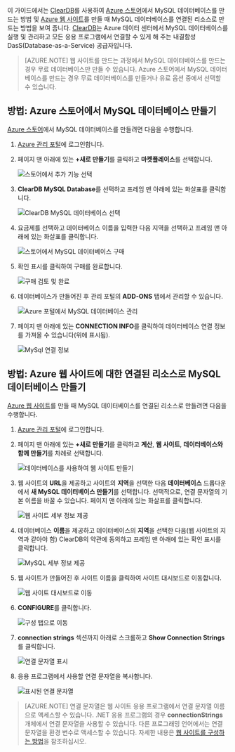 이 가이드에서는 [ClearDB]를 사용하여 [Azure 스토어]에서 MySQL 데이터베이스를 만드는 방법 및 [Azure 웹 사이트][waws]를 만들 때 MySQL 데이터베이스를 연결된 리소스로 만드는 방법을 보여 줍니다. [ClearDB]는 Azure 데이터 센터에서 MySQL 데이터베이스를 실행 및 관리하고 모든 응용 프로그램에서 연결할 수 있게 해 주는 내결함성 DasS(Database-as-a-Service) 공급자입니다.

> [AZURE.NOTE] 웹 사이트를 만드는 과정에서 MySQL 데이터베이스를 만드는 경우 무료 데이터베이스만 만들 수 있습니다. Azure 스토어에서 MySQL 데이터베이스를 만드는 경우 무료 데이터베이스를 만들거나 유료 옵션 중에서 선택할 수 있습니다.

## 방법: Azure 스토어에서 MySQL 데이터베이스 만들기

[Azure 스토어]에서 MySQL 데이터베이스를 만들려면 다음을 수행합니다.

1. [Azure 관리 포털][portal]에 로그인합니다.
2. 페이지 맨 아래에 있는 **+새로 만들기**를 클릭하고 **마켓플레이스**를 선택합니다.

	![스토어에서 추가 기능 선택](./media/create-mysql-db/select-store.png)

3. **ClearDB MySQL Database**를 선택하고 프레임 맨 아래에 있는 화살표를 클릭합니다.

	![ClearDB MySQL 데이터베이스 선택](./media/create-mysql-db/select-cleardb-mysql.png)

4. 요금제를 선택하고 데이터베이스 이름을 입력한 다음 지역을 선택하고 프레임 맨 아래에 있는 화살표를 클릭합니다.

	![스토어에서 MySQL 데이터베이스 구매](./media/create-mysql-db/purchase-mysql.png)

5. 확인 표시를 클릭하여 구매를 완료합니다.

	![구매 검토 및 완료](./media/create-mysql-db/complete-mysql-purchase.png)

6. 데이터베이스가 만들어진 후 관리 포털의 **ADD-ONS** 탭에서 관리할 수 있습니다.

	![Azure 포털에서 MySQL 데이터베이스 관리](./media/create-mysql-db/manage-mysql-add-on.png)

7. 페이지 맨 아래에 있는 **CONNECTION INFO**를 클릭하여 데이터베이스 연결 정보를 가져올 수 있습니다(위에 표시됨).

	![MySql 연결 정보](./media/create-mysql-db/mysql-conn-info.png)


## 방법: Azure 웹 사이트에 대한 연결된 리소스로 MySQL 데이터베이스 만들기

[Azure 웹 사이트][waws]를 만들 때 MySQL 데이터베이스를 연결된 리소스로 만들려면 다음을 수행합니다.

1. [Azure 관리 포털][portal]에 로그인합니다.
2. 페이지 맨 아래에 있는 **+새로 만들기**를 클릭하고 **계산**, **웹 사이트**, **데이터베이스와 함께 만들기**를 차례로 선택합니다.

	![데이터베이스를 사용하여 웹 사이트 만들기](./media/create-mysql-db/custom_create.png)

3. 웹 사이트의 **URL**을 제공하고 사이트의 **지역**을 선택한 다음 **데이터베이스** 드롭다운에서 **새 MySQL 데이터베이스 만들기**를 선택합니다. 선택적으로, 연결 문자열의 기본 이름을 바꿀 수 있습니다. 페이지 맨 아래에 있는 화살표를 클릭합니다.

	![웹 사이트 세부 정보 제공](./media/create-mysql-db/provide-website-details.png)

4. 데이터베이스 **이름**을 제공하고 데이터베이스의 **지역**을 선택한 다음(웹 사이트의 지역과 같아야 함) ClearDB의 약관에 동의하고 프레임 맨 아래에 있는 확인 표시를 클릭합니다.

	![MySQL 세부 정보 제공](./media/create-mysql-db/provide-mysql-details.png)

5. 웹 사이트가 만들어진 후 사이트 이름을 클릭하여 사이트 대시보드로 이동합니다.

	![웹 사이트 대시보드로 이동](./media/create-mysql-db/go-to-website-dashboard.png)

6. **CONFIGURE**를 클릭합니다.

	![구성 탭으로 이동](./media/create-mysql-db/go-to-configure-tab.png)

7. **connection strings** 섹션까지 아래로 스크롤하고 **Show Connection Strings**를 클릭합니다.

	![연결 문자열 표시](./media/create-mysql-db/show-conn-string.png)

8. 응용 프로그램에서 사용할 연결 문자열을 복사합니다.

	![표시된 연결 문자열](./media/create-mysql-db/shown-conn-string.png)

> [AZURE.NOTE] 연결 문자열은 웹 사이트 응용 프로그램에서 연결 문자열 이름으로 액세스할 수 있습니다. .NET 응용 프로그램의 경우 **connectionStrings** 개체에서 연결 문자열을 사용할 수 있습니다. 다른 프로그래밍 언어에서는 연결 문자열을 환경 변수로 액세스할 수 있습니다. 자세한 내용은 [웹 사이트를 구성하는 방법][configure]을 참조하십시오.

[ClearDB]: http://www.cleardb.com/
[waws]: /documentation/services/web-sites/
[Azure 스토어]: ../articles/store.md
[portal]: http://manage.windowsazure.com
[configure]: ../articles/app-service-web/web-sites-configure.md

